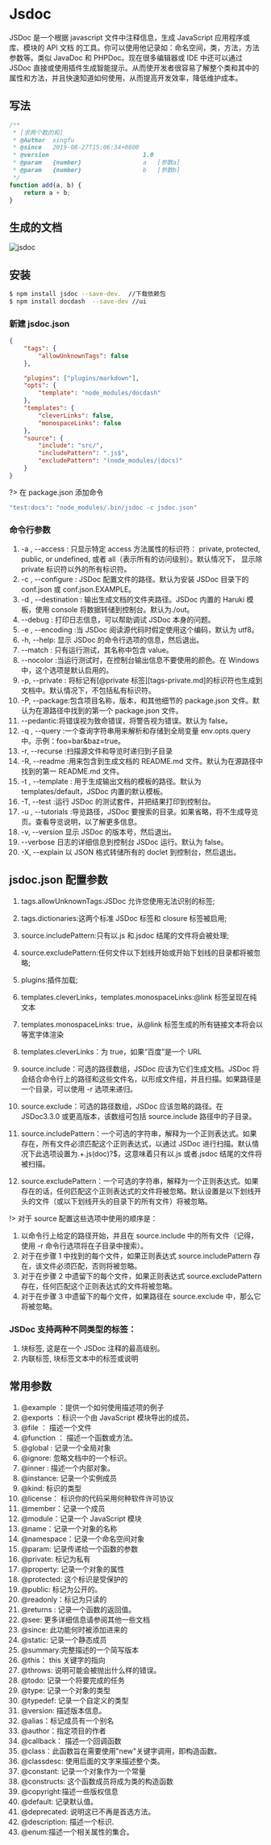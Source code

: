 # Jsdoc

JSDoc 是一个根据 javascript 文件中注释信息，生成 JavaScript 应用程序或库、模块的 API 文档 的工具。你可以使用他记录如：命名空间，类，方法，方法参数等。类似 JavaDoc 和 PHPDoc。现在很多编辑器或 IDE 中还可以通过 JSDoc 直接或使用插件生成智能提示。从而使开发者很容易了解整个类和其中的属性和方法，并且快速知道如何使用，从而提高开发效率，降低维护成本。

## 写法

```js
/**
 * [求两个数的和]
 * @Author  xingfu
 * @since   2019-08-27T15:06:34+0800
 * @version                          1.0
 * @param   {number}                 a   [参数a]
 * @param   {number}                 b   [参数b]
 */
function add(a, b) {
    return a + b;
}
```

## 生成的文档

![jsdoc](./img/jsdoc.png)

## 安装

```bash
$ npm install jsdoc --save-dev.  //下载依赖包
$ npm install docdash  --save-dev //ui
```

### 新建 jsdoc.json

```json
{
    "tags": {
        "allowUnknownTags": false
    },

    "plugins": ["plugins/markdown"],
    "opts": {
        "template": "node_modules/docdash"
    },
    "templates": {
        "cleverLinks": false,
        "monospaceLinks": false
    },
    "source": {
        "include": "src/",
        "includePattern": ".js$",
        "excludePattern": "(node_modules/|docs)"
    }
}
```

?> 在 package.json 添加命令

```bash
"test:docs": "node_modules/.bin/jsdoc -c jsdoc.json"
```

### 命令行参数

1.  -a <value>, --access <value>: 只显示特定 access 方法属性的标识符： private, protected, public, or undefined, 或者 all（表示所有的访问级别）。默认情况下， 显示除 private 标识符以外的所有标识符。
2.  -c <value>, --configure <value>: JSDoc 配置文件的路径。默认为安装 JSDoc 目录下的 conf.json 或 conf.json.EXAMPLE。
3.  -d <value>, --destination <value>: 输出生成文档的文件夹路径。JSDoc 内置的 Haruki 模板，使用 console 将数据转储到控制台。默认为./out。
4.  --debug : 打印日志信息，可以帮助调试 JSDoc 本身的问题。
5.  -e <value>, --encoding <value> :当 JSDoc 阅读源代码时假定使用这个编码，默认为 utf8。
6.  -h, --help: 显示 JSDoc 的命令行选项的信息，然后退出。
7.  --match <value> : 只有运行测试，其名称中包含 value。
8.  --nocolor :当运行测试时，在控制台输出信息不要使用的颜色。在 Windows 中，这个选项是默认启用的。
9.  -p, --private : 将标记有[@private 标签][tags-private.md]的标识符也生成到文档中。默认情况下，不包括私有标识符。
10. -P, --package:包含项目名称，版本，和其他细节的 package.json 文件。默认为在源路径中找到的第一个 package.json 文件。
11. --pedantic:将错误视为致命错误，将警告视为错误。默认为 false。
12. -q <value>, --query <value> :一个查询字符串用来解析和存储到全局变量 env.opts.query 中。示例：foo=bar&baz=true。
13. -r, --recurse :扫描源文件和导览时递归到子目录
14. -R, --readme :用来包含到生成文档的 README.md 文件。默认为在源路径中找到的第一 README.md 文件。
15. -t <value>, --template <value>: 用于生成输出文档的模板的路径。默认为 templates/default，JSDoc 内置的默认模板。
16. -T, --test :运行 JSDoc 的测试套件，并把结果打印到控制台。
17. -u <value>, --tutorials <value> :导览路径，JSDoc 要搜索的目录。如果省略，将不生成导览页。查看导览说明，以了解更多信息。
18. -v, --version 显示 JSDoc 的版本号，然后退出。
19. --verbose 日志的详细信息到控制台 JSDoc 运行。默认为 false。
20. -X, --explain 以 JSON 格式转储所有的 doclet 到控制台，然后退出。

## jsdoc.json 配置参数

1.  tags.allowUnknownTags:JSDoc 允许您使用无法识别的标签;
1.  tags.dictionaries:这两个标准 JSDoc 标签和 closure 标签被启用;
1.  source.includePattern:只有以.js 和.jsdoc 结尾的文件将会被处理;
1.  source.excludePattern:任何文件以下划线开始或开始下划线的目录都将被忽略;
1.  plugins:插件加载;

1.  templates.cleverLinks，templates.monospaceLinks:@link 标签呈现在纯文本
1.  templates.monospaceLinks: true，从@link 标签生成的所有链接文本将会以等宽字体渲染
1.  templates.cleverLinks：为 true，如果“百度”是一个 URL
1.  source.include：可选的路径数组，JSDoc 应该为它们生成文档。JSDoc 将会结合命令行上的路径和这些文件名，以形成文件组，并且扫描。如果路径是一个目录，可以使用 -r 选项来递归。
1.  source.exclude：可选的路径数组，JSDoc 应该忽略的路径。在 JSDoc3.3.0 或更高版本，该数组可包括 source.include 路径中的子目录。
1.  source.includePattern：一个可选的字符串，解释为一个正则表达式。如果存在，所有文件必须匹配这个正则表达式，以通过 JSDoc 进行扫描。默认情况下此选项设置为.+.js(doc)?$，这意味着只有以.js 或者.jsdoc 结尾的文件将被扫描。
1.  source.excludePattern：一个可选的字符串，解释为一个正则表达式。如果存在的话，任何匹配这个正则表达式的文件将被忽略。默认设置是以下划线开头的文件（或以下划线开头的目录下的所有文件）将被忽略。

!> 对于 source 配置这些选项中使用的顺序是：

1.  以命令行上给定的路径开始，并且在 source.include 中的所有文件（记得，使用 -r 命令行选项将在子目录中搜索）。
1.  对于在步骤 1 中找到的每个文件，如果正则表达式 source.includePattern 存在，该文件必须匹配，否则将被忽略。
1.  对于在步骤 2 中遗留下的每个文件，如果正则表达式 source.excludePattern 存在，任何匹配这个正则表达式的文件将被忽略。
1.  对于在步骤 3 中遗留下的每个文件，如果路径在 source.exclude 中，那么它将被忽略。

### JSDoc 支持两种不同类型的标签：

1.  块标签, 这是在一个 JSDoc 注释的最高级别。
2.  内联标签, 块标签文本中的标签或说明

## 常用参数

1.  @example ：提供一个如何使用描述项的例子
2.  @exports ：标识一个由 JavaScript 模块导出的成员。
3.  @file ： 描述一个文件
4.  @function ： 描述一个函数或方法。
5.  @global : 记录一个全局对象
6.  @ignore: 忽略文档中的一个标识。
7.  @inner : 描述一个内部对象。
8.  @instance: 记录一个实例成员
9.  @kind: 标识的类型
10. @license： 标识你的代码采用何种软件许可协议
11. @member：记录一个成员
12. @module：记录一个 JavaScript 模块
13. @name：记录一个对象的名称
14. @namespace：记录一个命名空间对象
15. @param: 记录传递给一个函数的参数
16. @private: 标记为私有
17. @property: 记录一个对象的属性
18. @protected: 这个标识是受保护的
19. @public: 标记为公开的。
20. @readonly：标记为只读的
21. @returns : 记录一个函数的返回值。
22. @see: 更多详细信息请参阅其他一些文档
23. @since: 此功能何时被添加进来的
24. @static: 记录一个静态成员
25. @summary:完整描述的一个简写版本
26. @this： this 关键字的指向
27. @throws: 说明可能会被抛出什么样的错误。
28. @todo: 记录一个将要完成的任务
29. @type: 记录一个对象的类型
30. @typedef: 记录一个自定义的类型
31. @version: 描述版本信息。
32. @alias：标记成员有一个别名
33. @author：指定项目的作者
34. @callback： 描述一个回调函数
35. @class：此函数旨在需要使用"new"关键字调用，即构造函数。
36. @classdesc: 使用后面的文字来描述整个类。
37. @constant: 记录一个对象作为一个常量
38. @constructs: 这个函数成员将成为类的构造函数
39. @copyright:描述一些版权信息
40. @default: 记录默认值。
41. @deprecated: 说明这已不再是首选方法。
42. @description: 描述一个标识.
43. @enum:描述一个相关属性的集合。
